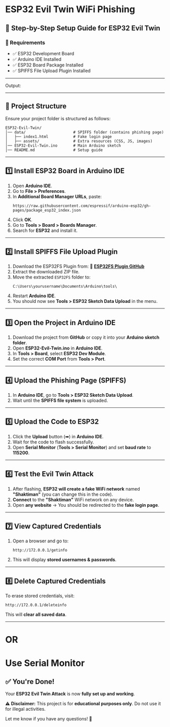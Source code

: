 # ESP32 Evil Twin WiFi Phishing

## 📜 Step-by-Step Setup Guide for ESP32 Evil Twin

### 🔧 Requirements
- ✅ ESP32 Development Board
- ✅ Arduino IDE Installed
- ✅ ESP32 Board Package Installed
- ✅ SPIFFS File Upload Plugin Installed

---

Output: 

---

## 📁 Project Structure
Ensure your project folder is structured as follows:
```
ESP32-Evil-Twin/
│── data/                     # SPIFFS folder (contains phishing page)
│   ├── index1.html           # Fake login page
│   ├── assets/               # Extra resources (CSS, JS, images)
│── ESP32-Evil-Twin.ino       # Main Arduino sketch
│── README.md                 # Setup guide
```

---

## 1️⃣ Install ESP32 Board in Arduino IDE
1. Open **Arduino IDE**.
2. Go to **File > Preferences**.
3. In **Additional Board Manager URLs**, paste:
   ```
   https://raw.githubusercontent.com/espressif/arduino-esp32/gh-pages/package_esp32_index.json
   ```
4. Click **OK**.
5. Go to **Tools > Board > Boards Manager**.
6. Search for **ESP32** and install it.

---

## 2️⃣ Install SPIFFS File Upload Plugin
1. Download the ESP32FS Plugin from:
   🔗 **[ESP32FS Plugin GitHub](https://github.com/me-no-dev/arduino-esp32fs-plugin)**
2. Extract the downloaded ZIP file.
3. Move the extracted `ESP32FS` folder to:
   ```
   C:\Users\yourusername\Documents\Arduino\tools\
   ```
4. Restart **Arduino IDE**.
5. You should now see **Tools > ESP32 Sketch Data Upload** in the menu.

---

## 3️⃣ Open the Project in Arduino IDE
1. Download the project from **GitHub** or copy it into your **Arduino sketch folder**.
2. Open **ESP32-Evil-Twin.ino** in **Arduino IDE**.
3. In **Tools > Board**, select **ESP32 Dev Module**.
4. Set the correct **COM Port** from **Tools > Port**.

---

## 4️⃣ Upload the Phishing Page (SPIFFS)
1. In **Arduino IDE**, go to **Tools > ESP32 Sketch Data Upload**.
2. Wait until the **SPIFFS file system** is uploaded.

---

## 5️⃣ Upload the Code to ESP32
1. Click the **Upload** button (➡) in **Arduino IDE**.
2. Wait for the code to flash successfully.
3. Open **Serial Monitor** (**Tools > Serial Monitor**) and set **baud rate** to **115200**.

---

## 6️⃣ Test the Evil Twin Attack
1. After flashing, **ESP32 will create a fake WiFi network** named **"Shaktiman"** (you can change this in the code).
2. **Connect** to the **"Shaktiman"** WiFi network on any device.
3. Open **any website** → You should be redirected to the **fake login page**.

---

## 7️⃣ View Captured Credentials
1. Open a browser and go to:
   ```
   http://172.0.0.1/getinfo
   ```
2. This will display **stored usernames & passwords**.

---

## 8️⃣ Delete Captured Credentials
To erase stored credentials, visit:
   ```
   http://172.0.0.1/deleteinfo
   ```
This will **clear all saved data**.

---
# OR 
# Use Serial Monitor

## ✅ You're Done!
Your **ESP32 Evil Twin Attack** is now **fully set up and working**.

⚠ **Disclaimer:** This project is for **educational purposes only**. Do not use it for illegal activities.

Let me know if you have any questions! 🚀

